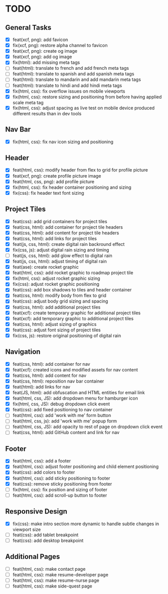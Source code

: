 # TODO

## General Tasks
  - [X] feat(xcf, png): add favicon
  - [X] fix(xcf, png): restore alpha channel to favicon
  - [X] feat(xcf, png): create og image
  - [X] feat(xcf, png): add og image
  - [X] fix(html): add missing meta tags
  - [ ] feat(html): translate to french and add french meta tags
  - [ ] feat(html): translate to spanish and add spanish meta tags
  - [ ] feat(html): translate to mandarin and add mandarin meta tags
  - [ ] feat(html): translate to hindi and add hindi meta tags
  - [X] fix(html, css): fix overflow issues on mobile viewports
  - [X] fix(html, css): restore sizing and positioning from before having applied scale meta tag
  - [X] fix(html, css): adjust spacing as live test on mobile device produced different results than in dev tools

## Nav Bar
  - [X] fix(html, css): fix nav icon sizing and positioning

## Header

  - [X] feat(html, css): modify header from flex to grid for profile picture
  - [X] feat(xcf, png): create profile picture image
  - [X] feat(html, css, png): add profile picture
  - [X] fix(html, css): fix header container positioning and sizing
  - [X] fix(css): fix header text font sizing

## Project Tiles

  - [x] feat(css): add grid containers for project tiles
  - [x] feat(css, html): add container for project tile headers
  - [x] feat(css, html): add content for project tile headers
  - [x] feat(css, html): add links for project tiles
  - [X] feat(js, css, html): create digital rain backround effect
  - [X] fix(css, js): adjust digital rain sizing and timing
  - [ ] feat(js, css, html): add glow effect to digital rain
  - [X] feat(js, css, html): adjust timing of digital rain
  - [X] feat(ase): create rocket graphic
  - [X] feat(html, css): add rocket graphic to roadmap project tile
  - [X] fix(html, css): adjust rocket graphic sizing
  - [X] fix(css): adjust rocket graphic positioning
  - [X] feat(css): add box shadows to tiles and header container
  - [X] feat(css, html): modify body from flex to grid
  - [X] feat(css): adjust body grid sizing and spacing
  - [X] feat(css, html): add additional project tiles
  - [X] feat(xcf): create temporary graphic for additional project tiles
  - [X] feat(xcf): add temporary graphic to additional project tiles
  - [X] feat(css, html): adjust sizing of graphics
  - [X] feat(css): adjust font sizing of project tiles
  - [X] fix(css, js): restore original positioning of digital rain

## Navigation

- [x] feat(css, html): add container for nav
- [X] feat(xcf): created icons and modified assets for nav content
- [X] feat(css, html): add content for nav
- [X] feat(css, html): reposition nav bar container
- [X] feat(html): add links for nav
- [X] feat(JS, html): add obfuscation and HTML entities for email link
- [X] feat(html, css, JS): add dropdown menu for hamburger icon
- [X] fix(html, css, JS): debug dropdown click event
- [X] feat(css): add fixed positioning to nav container
- [ ] feat(html, css): add 'work with me' form button
- [ ] feat(html, css, js): add 'work with me' popup form
- [ ] feat(html, css, JS): add opacity to rest of page on dropdown click event
- [ ] feat(css, html): add GitHub content and link for nav

## Footer
- [X] feat(html, css): add a footer
- [X] feat(html, css): adjust footer positioning and child element positioning
- [X] feat(css): add colors to footer
- [X] feat(html, css): add sticky positioning to footer
- [X] feat(css): remove sticky positioning from footer
- [ ] fix(html, css): fix position and sizing of footer
- [ ] feat(html, css): add scroll-up button to footer

## Responsive Design
- [X] fix(css): make intro section more dynamic to handle subtle changes in viewport size
- [ ] feat(css): add tablet breakpoint
- [ ] feat(css): add desktop breakpoint

## Additional Pages

- [ ] feat(html, css): make contact page
- [ ] feat(html, css): make resume-developer page
- [ ] feat(html, css): make resume-nurse page
- [ ] feat(html, css): make side-quest page
